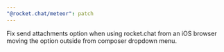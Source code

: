 ```yaml
---
"@rocket.chat/meteor": patch
---
```


Fix send attachments option when using rocket.chat from an iOS browser moving the option outside from composer dropdown menu.
